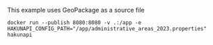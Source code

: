 This example uses GeoPackage as a source file

```
docker run --publish 8080:8080 -v .:/app -e HAKUNAPI_CONFIG_PATH="/app/administrative_areas_2023.properties" hakunapi
```
